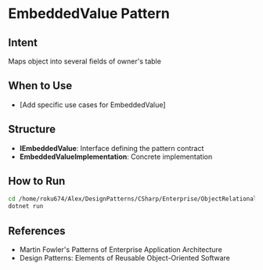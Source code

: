 # EmbeddedValue Pattern

## Intent
Maps object into several fields of owner's table

## When to Use
- [Add specific use cases for EmbeddedValue]

## Structure
- **IEmbeddedValue**: Interface defining the pattern contract
- **EmbeddedValueImplementation**: Concrete implementation

## How to Run
```bash
cd /home/roku674/Alex/DesignPatterns/CSharp/Enterprise/ObjectRelational/EmbeddedValue
dotnet run
```

## References
- Martin Fowler's Patterns of Enterprise Application Architecture
- Design Patterns: Elements of Reusable Object-Oriented Software
